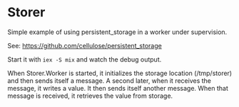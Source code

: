 # Storer

Simple example of using persistent_storage in a worker under supervision.

See: https://github.com/cellulose/persistent_storage

Start it with `iex -S mix` and watch the debug output.

When Storer.Worker is started, it initializes the storage location (/tmp/storer) and then sends itself a message. A second later, when it receives the message, it writes a value. It then sends itself another message.  When that message is received, it retrieves the value from storage.
